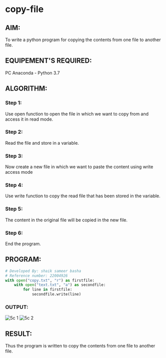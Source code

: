# copy-file
## AIM:
To write a python program for copying the contents from one file to another file.
## EQUIPEMENT'S REQUIRED: 
PC
Anaconda - Python 3.7
## ALGORITHM: 
### Step 1:
Use open function to open the file in which we want to copy from and access it in read mode.
### Step 2: 
 Read the file and store in a variable.
### Step 3: 
Now create a new file in which we want to paste the content using write access mode
### Step 4:  
Use write function to copy the read file that has been stored in the variable.
### Step 5: 
The content in the original file will be copied in the new file.
### Step 6: 
End the program.
## PROGRAM:
```python
# Developed By: shaik sameer basha
# Reference number: 22004926
with open("copy.txt", "r") as firstfile:
    with open("text.txt", "a") as secondfile:
        for line in firstfile:
            secondfile.write(line)
```
### OUTPUT:
![5c 1](https://user-images.githubusercontent.com/118707756/214851843-041d52d3-72ba-44fe-ab84-5869723793bb.jpg)
![5c 2](https://user-images.githubusercontent.com/118707756/214851942-33049d7d-7def-4ed3-9a34-0056b1fb7142.jpg)
## RESULT:
Thus the program is written to copy the contents from one file to another file.
